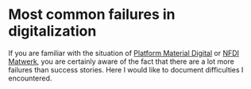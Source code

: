 # Most common failures in digitalization

If you are familiar with the situation of [Platform Material Digital](https://www.material-digital.de) or [NFDI Matwerk](https://nfdi-matwerk.de), you are certainly aware of the fact that there are a lot more failures than success stories. Here I would like to document  difficulties I encountered.
